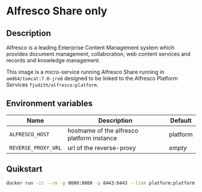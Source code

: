 Alfresco Share only
===

## Description

Alfresco is a leading Enterprise Content Management system which provides document management, collaboration, web content services and records and knowledge management.

This image is a micro-service running Alfresco Share running in `amd64/tomcat:7.0-jre8` designed to be linked to the Alfresco Platform Services `fjudith/alfresco:platform`.

## Environment variables

| Name                | Description                                | Default  |
| ------------------- | ------------------------------------------ | -------- |
| `ALFRESCO_HOST`     | hostname of the alfresco platform instance | platform |
| `REVERSE_PROXY_URL` | url of the reverse-proxy                   | _empty_  |


## Quikstart

```bash
docker run -it --rm -p 8080:8080 -p 8443:8443 --link platform:platform fjudith/alfrsco:platform
```